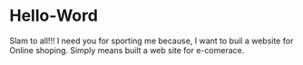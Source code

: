 # Hello-Word
  Slam to all!!!
I need you for sporting me because,
I want to buil a website for Online shoping. 
Simply means built a web site for e-comerace.

